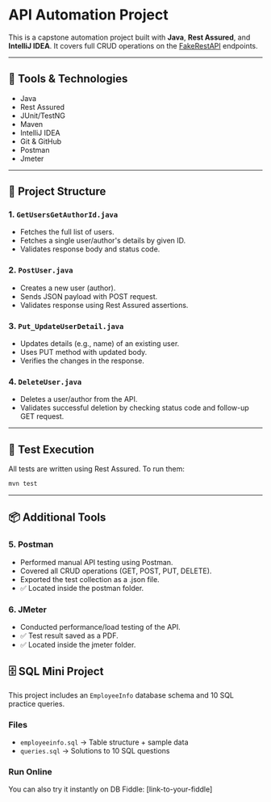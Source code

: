 # API Automation Project 

This is a capstone automation project built with **Java**, **Rest Assured**, and **IntelliJ IDEA**. It covers full CRUD operations on the [FakeRestAPI](https://fakerestapi.azurewebsites.net/) endpoints.

---

## 🔧 Tools & Technologies

- Java
- Rest Assured
- JUnit/TestNG
- Maven
- IntelliJ IDEA
- Git & GitHub
- Postman
- Jmeter

---

## 📁 Project Structure

### 1. `GetUsersGetAuthorId.java`
- Fetches the full list of users.
- Fetches a single user/author's details by given ID.
- Validates response body and status code.

### 2. `PostUser.java`
- Creates a new user (author).
- Sends JSON payload with POST request.
- Validates response using Rest Assured assertions.

### 3. `Put_UpdateUserDetail.java`
- Updates details (e.g., name) of an existing user.
- Uses PUT method with updated body.
- Verifies the changes in the response.

### 4. `DeleteUser.java`
- Deletes a user/author from the API.
- Validates successful deletion by checking status code and follow-up GET request.

---

## 🧪 Test Execution

All tests are written using Rest Assured. To run them:

```bash
mvn test
```

---

## 📦 Additional Tools

### 5. Postman
- Performed manual API testing using Postman.
- Covered all CRUD operations (GET, POST, PUT, DELETE).
- Exported the test collection as a .json file.
- ✅ Located inside the postman folder.

### 6. JMeter
- Conducted performance/load testing of the API.
- ✅ Test result saved as a PDF.
- ✅ Located inside the jmeter folder.

## 🗄️ SQL Mini Project

This project includes an `EmployeeInfo` database schema and 10 SQL practice queries.

### Files
- `employeeinfo.sql` → Table structure + sample data
- `queries.sql` → Solutions to 10 SQL questions

### Run Online
You can also try it instantly on DB Fiddle: [link-to-your-fiddle]


